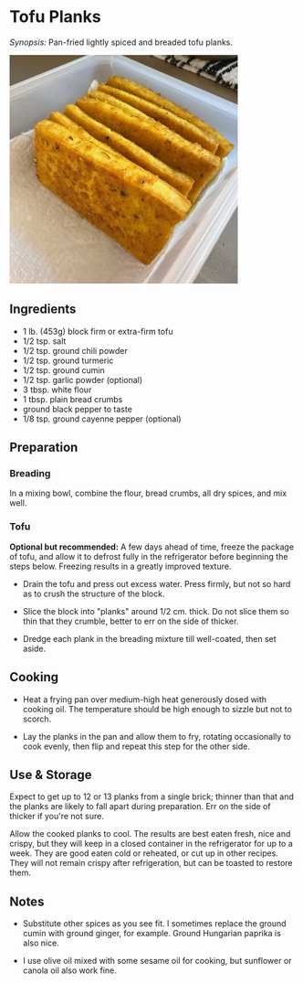 # Tofu Planks

*Synopsis:* Pan-fried lightly spiced and breaded tofu planks.

![image](../img/tofu-planks.jpg)

## Ingredients

-  1 lb. (453g) block firm or extra-firm tofu
-  1/2 tsp. salt
-  1/2 tsp. ground chili powder
-  1/2 tsp. ground turmeric
-  1/2 tsp. ground cumin
-  1/2 tsp. garlic powder (optional)
-  3 tbsp. white flour
-  1 tbsp. plain bread crumbs
-  ground black pepper to taste
-  1/8 tsp. ground cayenne pepper (optional)


## Preparation


### Breading

In a mixing bowl, combine the flour, bread crumbs, all dry spices, and mix well.

### Tofu

**Optional but recommended:** A few days ahead of time, freeze the package of
tofu, and allow it to defrost fully in the refrigerator before beginning the
steps below. Freezing results in a greatly improved texture.

-  Drain the tofu and press out excess water. Press firmly, but not so hard as
   to crush the structure of the block.

-  Slice the block into "planks" around 1/2 cm. thick. Do not slice them so
   thin that they crumble, better to err on the side of thicker.

-  Dredge each plank in the breading mixture till well-coated, then set aside.


## Cooking

-  Heat a frying pan over medium-high heat generously dosed with cooking oil.
   The temperature should be high enough to sizzle but not to scorch.

-  Lay the planks in the pan and allow them to fry, rotating occasionally to
   cook evenly, then flip and repeat this step for the other side.


## Use & Storage

Expect to get up to 12 or 13 planks from a single brick; thinner than that and
the planks are likely to fall apart during preparation. Err on the side of
thicker if you're not sure.

Allow the cooked planks to cool. The results are best eaten fresh, nice and
crispy, but they will keep in a closed container in the refrigerator for up to
a week. They are good eaten cold or reheated, or cut up in other recipes.  They
will not remain crispy after refrigeration, but can be toasted to restore them.


## Notes

*  Substitute other spices as you see fit.  I sometimes replace the ground
   cumin with ground ginger, for example. Ground Hungarian paprika is also
   nice.

*  I use olive oil mixed with some sesame oil for cooking, but sunflower or
   canola oil also work fine.
